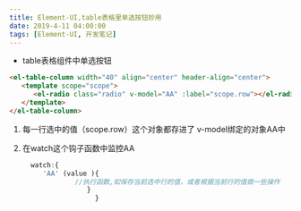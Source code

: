```yaml
---
title: Element-UI,table表格里单选按钮妙用
date: 2019-4-11 04:00:00
tags: [Element-UI, 开发笔记]
---
```


- table表格组件中单选按钮

```html
<el-table-column width="40" align="center" header-align="center">
   <template scope="scope">
      <el-radio class="radio" v-model="AA" :label="scope.row"></el-radio>
   </template>
</el-table-column>
```

1. 每一行选中的值（scope.row）这个对象都存进了 v-model绑定的对象AA中

2. 在watch这个钩子函数中监控AA

   ```js
     watch:{
        'AA' (value ){
                //执行函数,如保存当前选中行的值，或者根据当前行的值做一些操作
                   }
                     }
   ```
